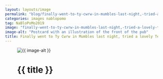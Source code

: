 ```yaml
---
layout: layouts/image
permalink: "blog/finally-went-to-ty-cwrw-in-mumbles-last-night,-tried-a-lovely-tenby-brewing-x-tiny-rebel-ale/"
categories: images nablopomo
tag: NaBloPoMo2019
image: "finally-went-to-ty-cwrw-in-mumbles-last-night,-tried-a-lovely-tenby-brewing-x-tiny-rebel-ale.jpeg"
image-alt: "Postcard with an illustration of the front of the pub"
title: Finally went to Ty Cwrw in Mumbles last night, tried a lovely Tenby Brewing x Tiny Rebel ale
---
```


<figure class="margin-bottom--xs">
  <img src="/images/{{ image }}" alt="{{ image-alt }}" />
  <figcaption class="margin-bottom--0 margin-top--xs">
    <h1 class="heading-large margin-bottom--0">{{ title }}</h1>
  </figcaption>
</figure>